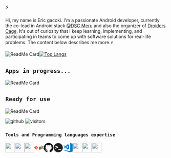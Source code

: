 #### :zap:
Hi, my name is Eric gacoki. I'm a passionate Android developer, currently the co-lead in Android stack [@DSC Meru](https://twitter.com/DscMeru) and also the organizer of [Droiders Cage](https://github.com/Droiders-Cage). It's out of curiosity that I keep learning, implementing, and participating in teams to come up with software solutions for real-life problems. The content below describes me more.:zap:

<!--
**Ericgacoki/Ericgacoki** is a ✨ _special_ ✨ repository because its `README.md` (this file) appears on your profile.

Here are some ideas to get you started:

- 🔭 I’m currently working on.
- 🌱 I’m currently learning .
- 👯 I’m looking to collaborate on.
- 🤔 I’m looking for help with .
- 💬 Ask me about..
- 📫 How to reach me: ..
- 😄 Pronouns:
- ⚡ Fun facts:.
 -->


![ReadMe Card](https://github-readme-stats.codestackr.vercel.app/api?username=Ericgacoki&show_icons=true&theme=radical)[![Top Langs](https://github-readme-stats.vercel.app/api/top-langs/?username=Ericgacoki&layout=compact&theme=radical)](https://github.com/Ericgacoki/)

## `Apps in progress...`

![ReadMe Card](https://github-readme-stats.vercel.app/api/pin/?username=Ericgacoki&repo=Pro-notes&theme=cobalt)

## `Ready for use`

![ReadMe Card](https://github-readme-stats.vercel.app/api/pin/?username=Ericgacoki&repo=uscc_test_record&theme=merko)

![github](https://img.shields.io/github/followers/Ericgacoki?style=plastic)
![visitors](https://visitor-badge.glitch.me/badge?page_id=page.id)


### `Tools and Programming languages expertise`

<img align="left" width="30px" height="30px" src="https://user-images.githubusercontent.com/54077752/98839341-772a9980-2456-11eb-81fd-7eccd5fdc6ee.png" />

<img align="left" width="30px" height="30px" src="https://user-images.githubusercontent.com/54077752/98841391-19e41780-2459-11eb-96c8-ab2640450a4d.png" />
<img align="left" width="30px" height="30px" src="https://user-images.githubusercontent.com/54077752/98841689-895a0700-2459-11eb-8031-cdaef6c18b96.png" />

<img align="left" alt="Git" width="30px" src="https://raw.githubusercontent.com/github/explore/80688e429a7d4ef2fca1e82350fe8e3517d3494d/topics/git/git.png" />

<img align="left" alt="GitHub" width="30px" src="https://raw.githubusercontent.com/github/explore/78df643247d429f6cc873026c0622819ad797942/topics/github/github.png" />

<img align="left" alt="Terminal" width="30px" src="https://raw.githubusercontent.com/github/explore/80688e429a7d4ef2fca1e82350fe8e3517d3494d/topics/terminal/terminal.png" />

<img align="left" alt="Visual Studio Code" width="30px" src="https://raw.githubusercontent.com/github/explore/80688e429a7d4ef2fca1e82350fe8e3517d3494d/topics/visual-studio-code/visual-studio-code.png" />

<img align="left" width="30px" height="30px" src="https://user-images.githubusercontent.com/54077752/98841377-13ee3680-2459-11eb-88b9-1fb6437b8c29.png" />
<img align="left" width="30px" height="30px" src="https://user-images.githubusercontent.com/54077752/98842684-fde17580-245a-11eb-97b7-c8ec75a88f58.png" />
<img align="left" width="30px" height="30px" src="https://user-images.githubusercontent.com/54077752/98843138-9a0b7c80-245b-11eb-81c5-11ea4514a62c.png" />


